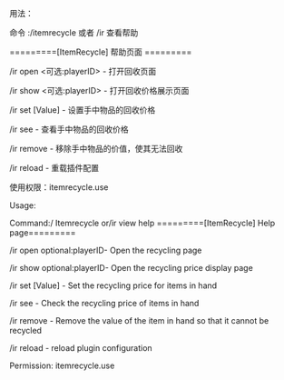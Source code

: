 用法： 

命令 :/itemrecycle 或者 /ir 查看帮助

=========[ItemRecycle] 帮助页面 =========

/ir open <可选:playerID> - 打开回收页面

/ir show <可选:playerID> - 打开回收价格展示页面

/ir set [Value] - 设置手中物品的回收价格

/ir see - 查看手中物品的回收价格

/ir remove - 移除手中物品的价值，使其无法回收

/ir reload - 重载插件配置


使用权限：itemrecycle.use




Usage: 

Command:/ Itemrecycle or/ir view help =========[ItemRecycle] Help page=========

/ir open optional:playerID- Open the recycling page

/ir show optional:playerID- Open the recycling price display page

/ir set [Value] - Set the recycling price for items in hand

/ir see - Check the recycling price of items in hand

/ir remove - Remove the value of the item in hand so that it cannot be recycled

/ir reload - reload plugin configuration


Permission: itemrecycle.use
